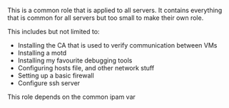 This is a common role that is applied to all servers. It contains everything that is common for all servers but too small to make their own role.

This includes but not limited to:
 - Installing the CA that is used to verify communication between VMs
 - Installing a motd
 - Installing my favourite debugging tools
 - Configuring hosts file, and other network stuff
 - Setting up a basic firewall
 - Configure ssh server

This role depends on the common ipam var
